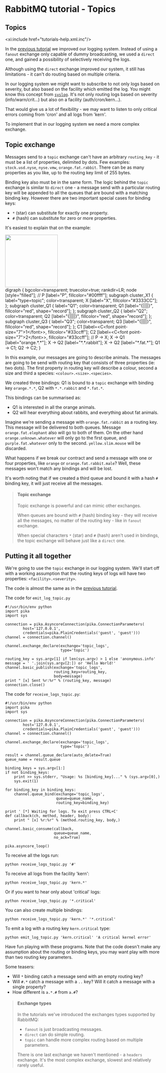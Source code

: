 # RabbitMQ tutorial - Topics

<div id="sidebar" class="tutorial-five">
   <xi:include href="tutorials-menu.xml.inc"/>
</div>

<div id="tutorial">


## Topics

<xi:include href="tutorials-help.xml.inc"/>

In the [previous tutorial](tutorial-four-python.html) we improved our
logging system. Instead of using a `fanout` exchange only capable of
dummy broadcasting, we used a `direct` one, and gained a possibility
of selectively receiving the logs.

Although using the `direct` exchange improved our system, it still has
limitations - it can't do routing based on multiple criteria.

In our logging system we might want to subscribe to not only logs
based on severity, but also based on the facility which emitted the
log.  You might know this concept from
[`syslog`](http://en.wikipedia.org/wiki/Syslog). It's not only routing
logs based on severity (info/warn/crit...) but also on a facility
(auth/cron/kern...).

That would give us a lot of flexibility - we may want to listen to
only critical errors coming from 'cron' and all logs from 'kern'.

To implement that in our logging system we need a more complex exchange.


Topic exchange
--------------

Messages send to a `topic` exchange can't have an arbitrary
`routing_key` - it must be a list of properties, delimited by
dots. Few examples: `stock.usd.nyse`, `nyse.vmw`,
`orange.fat.rabbit`. There can be as many properties as you like, up
to the routing key limit of 255 bytes.

Binding key also must be in the same form. The logic behind the
`topic` exchange is similar to `direct` one - a message send with a
particular routing key will be appended to all the queues that are
bound with a matching binding key. However there are two important
special cases for binding keys:

  * `*` (star) can substitute for exactly one property.
  * `#` (hash) can substitute for zero or more properties.

It's easiest to explain that on the example:

<div class="diagram">
  <img src="/img/tutorials/python-five.png" height="170" />
  <div class="diagram_source">
    digraph {
      bgcolor=transparent;
      truecolor=true;
      rankdir=LR;
      node [style="filled"];
      //
      P [label="P", fillcolor="#00ffff"];
      subgraph cluster_X1 {
        label="type=topic";
	color=transparent;
        X [label="X", fillcolor="#3333CC"];
      };
      subgraph cluster_Q1 {
        label="Q1";
	color=transparent;
        Q1 [label="{||||}", fillcolor="red", shape="record"];
      };
      subgraph cluster_Q2 {
        label="Q2";
	color=transparent;
        Q2 [label="{||||}", fillcolor="red", shape="record"];
      };
      subgraph cluster_Q3 {
        label="Q3";
	color=transparent;
        Q3 [label="{||||}", fillcolor="red", shape="record"];
      };
      C1 [label=&lt;C&lt;font point-size="7"&gt;1&lt;/font&gt;&gt;, fillcolor="#33ccff"];
      C2 [label=&lt;C&lt;font point-size="7"&gt;2&lt;/font&gt;&gt;, fillcolor="#33ccff"];
      //
      P -&gt; X;
      X -&gt; Q1 [label="orange.*.*"];
      X -&gt; Q2 [label="*.*.rabbit"];
      X -&gt; Q2 [label="*.fat.*"];
      Q1 -&gt; C1;
      Q2 -&gt; C2;
    }
  </div>
</div>

In this example, our messages are going to describe animals. The
messages are going to be send with routing key that consists of three
properties (ie: two dots). The first property in routing key will
describe a colour, second a size and third a species:
`<colour>.<size>.<species>`.

We created three bindings: Q1 is bound to a `topic` exchange with
binding key `orange.*.*`, Q2 with `*.*.rabbit` and `*.fat.*`.

This bindings can be summarised as:

  * Q1 is interested in all the orange animals.
  * Q2 will hear everything about rabbits, and everything about fat
    animals.

Imagine we're sending a message with `orange.fat.rabbit` as a routing
key.  This message will be delivered to both queues. Message
`orange.fat.elephant` also will go to both of them. On the other hand
`orange.unknown.whatever` will only go to the first queue, and
`purple.fat.whatever` only to the second. `yellow.slim.mouse` will be
discarded.

What happens if we break our contract and send a message with one or
four properties, like `orange` or `orange.fat.rabbit.male`? Well,
these messages won't match any bindings and will be lost.


It's worth noting that if we created a third queue and bound it with a
hash `#` binding key, it will just receive all the messages.


> #### Topic exchange
>
> Topic exchange is powerful and can mimic other exchanges.
>
> When queues are bound with `#` (hash) binding key - they will receive
> all the messages, no matter of the routing key - like in `fanout` exchange.
>
> When special characters `*` (star) and `#` (hash) aren't used in bindings, 
> the topic exchange will behave just like a `direct` one.

Putting it all together
-----------------------

We're going to use the `topic` exchange in our logging system. We'll
start off with a working assumption that the routing keys of logs will
have two properties: `<facility>.<severity>`.

The code is almost the same as in the
[previous tutorial](tutorial-four-python.html).

The code for `emit_log_topic.py`

    #!/usr/bin/env python
    import pika
    import sys

    connection = pika.AsyncoreConnection(pika.ConnectionParameters(
            host='127.0.0.1',
            credentials=pika.PlainCredentials('guest', 'guest')))
    channel = connection.channel()

    channel.exchange_declare(exchange='topic_logs',
                             type='topic')

    routing_key = sys.argv[1] if len(sys.argv) > 1 else 'anonymous.info'
    message = ' '.join(sys.argv[2:]) or 'Hello World!'
    channel.basic_publish(exchange='topic_logs',
                          routing_key=routing_key,
                          body=message)
    print " [x] Sent %r:%r" % (routing_key, message)
    connection.close()

The code for `receive_logs_topic.py`:

    #!/usr/bin/env python
    import pika
    import sys

    connection = pika.AsyncoreConnection(pika.ConnectionParameters(
            host='127.0.0.1',
            credentials=pika.PlainCredentials('guest', 'guest')))
    channel = connection.channel()

    channel.exchange_declare(exchange='topic_logs',
                             type='topic')

    result = channel.queue_declare(auto_delete=True)
    queue_name = result.queue

    binding_keys = sys.argv[1:]
    if not binding_keys:
        print >> sys.stderr, "Usage: %s [binding_key]..." % (sys.argv[0],)
        sys.exit(1)

    for binding_key in binding_keys:
        channel.queue_bind(exchange='topic_logs',
                           queue=queue_name,
                           routing_key=binding_key)

    print ' [*] Waiting for logs. To exit press CTRL+C'
    def callback(ch, method, header, body):
        print " [x] %r:%r" % (method.routing_key, body,)

    channel.basic_consume(callback,
                          queue=queue_name,
                          no_ack=True)

    pika.asyncore_loop()

To receive all the logs run:

    python receive_logs_topic.py '#'

To receive all logs from the facility 'kern':

    python receive_logs_topic.py 'kern.*'

Or if you want to hear only about 'critical' logs:

    python receive_logs_topic.py '*.critical'

You can also create multiple bindings:

    python receive_logs_topic.py 'kern.*' '*.critical'


To emit a log with a routing key `kern.critical` type:

    python emit_log_topic.py 'kern.critical' 'A critical kernel error'


Have fun playing with these programs. Note that the code doesn't make
any assumption about the routing or binding keys, you may want play
with more than two routing key parameters.

Some teasers:

 * Will `*` binding catch a message send with an empty routing key?
 * Will `#.*` catch a message with a `..` key? Will it catch a message
   with a single property?
 * How different is `a.*.#` from `a.#`?


> #### Exchange types
>
> In the tutorials we've introduced the exchanges types supported by RabbitMQ:
>
>  * `fanout` is just broadcasting messages.
>  * `direct` can do simple routing.
>  * `topic` can handle more complex routing based on multiple parameters.
>
> There is one last exchange we haven't mentioned - a `headers` exchange.
> It's the most complex exchange, slowest and relatively rarely useful.

</div>
